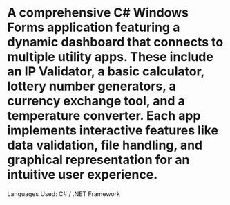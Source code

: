 # A comprehensive C# Windows Forms application featuring a dynamic dashboard that connects to multiple utility apps. These include an IP Validator, a basic calculator, lottery number generators, a currency exchange tool, and a temperature converter. Each app implements interactive features like data validation, file handling, and graphical representation for an intuitive user experience.

Languages Used: C# / .NET Framework
